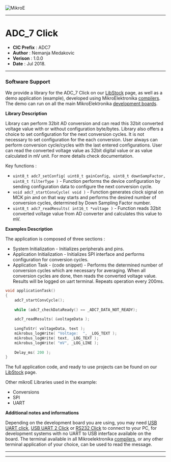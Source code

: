 ![MikroE](http://www.mikroe.com/img/designs/beta/logo_small.png)

---

# ADC_7 Click

- **CIC Prefix**  : ADC7
- **Author**      : Nemanja Medakovic
- **Verison**     : 1.0.0
- **Date**        : Jul 2018.

---


### Software Support

We provide a library for the ADC_7 Click on our [LibStock](https://libstock.mikroe.com/projects/view/2533/adc-7-click) 
page, as well as a demo application (example), developed using MikroElektronika 
[compilers](http://shop.mikroe.com/compilers). The demo can run on all the main 
MikroElektronika [development boards](http://shop.mikroe.com/development-boards).

**Library Description**

Library can perform 32bit AD conversion and can read this 32bit converted voltage value with or without configuration byte/bytes.
Library also offers a choice to set configuration for the next conversion cycles. It is not necessary to set configuration for the each conversion.
User always can perform conversion cycle/cycles with the last entered configurations.
User can read the converted voltage value as 32bit digital value or as value calculated in mV unit.
For more details check documentation.

Key functions :

- ``` uint8_t adc7_setConfig( uint8_t gainConfig, uint8_t downSampFactor, uint8_t filterType ) ``` - Function performs the device configuration by sending 
  configuration data to configure the next conversion cycle.
- ``` void adc7_startConvCycle( void ) ``` - Function generates clock signal on MCK pin and on that way starts and performs the desired number of conversion cycles, 
  determined by Down Sampling Factor number.
- ``` uint8_t adc7_readResults( int16_t *voltage ) ``` - Function reads 32bit converted voltage value from AD converter and calculates this value to mV.

**Examples Description**

The application is composed of three sections :

- System Initialization - Initializes peripherals and pins.
- Application Initialization - Initializes SPI interface and performs configuration for conversion cycles.
- Application Task - (code snippet) - Performs the determined number of conversion cycles which are necessary for averaging.
  When all conversion cycles are done, then reads the converted voltage value.
  Results will be logged on uart terminal. Repeats operation every 200ms.


```.c
void applicationTask()
{
    adc7_startConvCycle();
    
    while (adc7_checkDataReady() == _ADC7_DATA_NOT_READY);
    
    adc7_readResults( &voltageData );
    
    LongToStr( voltageData, text );
    mikrobus_logWrite( "Voltage:  ", _LOG_TEXT );
    mikrobus_logWrite( text, _LOG_TEXT );
    mikrobus_logWrite( "mV", _LOG_LINE );
    
    Delay_ms( 200 );
}
```

The full application code, and ready to use projects can be found on our 
[LibStock](https://libstock.mikroe.com/projects/view/2533/adc-7-click) page.

Other mikroE Libraries used in the example:

- Conversions
- SPI
- UART

**Additional notes and informations**

Depending on the development board you are using, you may need 
[USB UART click](http://shop.mikroe.com/usb-uart-click), 
[USB UART 2 Click](http://shop.mikroe.com/usb-uart-2-click) or 
[RS232 Click](http://shop.mikroe.com/rs232-click) to connect to your PC, for 
development systems with no UART to USB interface available on the board. The 
terminal available in all Mikroelektronika 
[compilers](http://shop.mikroe.com/compilers), or any other terminal application 
of your choice, can be used to read the message.

---
---
